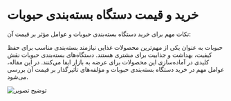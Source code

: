 # خرید و قیمت دستگاه بسته‌بندی حبوبات
نکات مهم برای خرید دستگاه بسته‌بندی حبوبات و عوامل مؤثر بر قیمت آن:

حبوبات به عنوان یکی از مهم‌ترین محصولات غذایی نیازمند بسته‌بندی مناسب برای حفظ کیفیت، بهداشت و جذابیت برای مشتری هستند. دستگاه‌های بسته‌بندی حبوبات نقش کلیدی در آماده‌سازی این محصولات برای عرضه به بازار ایفا می‌کنند. در این مقاله، عوامل مهم در خرید دستگاه بسته‌بندی حبوبات و مؤلفه‌های تأثیرگذار بر قیمت آن بررسی می‌شود.

![توضیح تصویر]()





